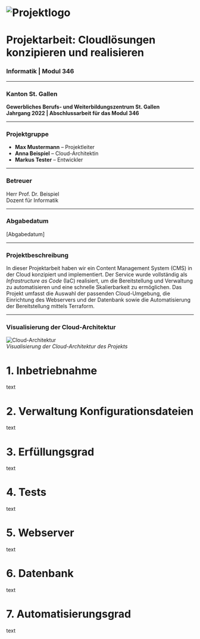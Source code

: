 # ![Projektlogo](./images/projektlogo.png)

# **Projektarbeit: Cloudlösungen konzipieren und realisieren**

### Informatik | Modul 346

---

### Kanton St. Gallen  
**Gewerbliches Berufs- und Weiterbildungszentrum St. Gallen**  
**Jahrgang 2022 | Abschlussarbeit für das Modul 346**

---

### **Projektgruppe**  
- **Max Mustermann** – Projektleiter  
- **Anna Beispiel** – Cloud-Architektin  
- **Markus Tester** – Entwickler

---

### **Betreuer**  
Herr Prof. Dr. Beispiel  
Dozent für Informatik

---

### **Abgabedatum**  
[Abgabedatum]

---

### **Projektbeschreibung**  
In dieser Projektarbeit haben wir ein Content Management System (CMS) in der Cloud konzipiert und implementiert. Der Service wurde vollständig als *Infrastructure as Code* (IaC) realisiert, um die Bereitstellung und Verwaltung zu automatisieren und eine schnelle Skalierbarkeit zu ermöglichen. Das Projekt umfasst die Auswahl der passenden Cloud-Umgebung, die Einrichtung des Webservers und der Datenbank sowie die Automatisierung der Bereitstellung mittels Terraform.

---

### **Visualisierung der Cloud-Architektur**  
![Cloud-Architektur](./images/cloud-image.png)  
_Visualisierung der Cloud-Architektur des Projekts_








# 1. Inbetriebnahme
text

# 2. Verwaltung Konfigurationsdateien
text

# 3. Erfüllungsgrad
text

# 4. Tests
text

# 5. Webserver
text

# 6. Datenbank
text

# 7. Automatisierungsgrad
text
